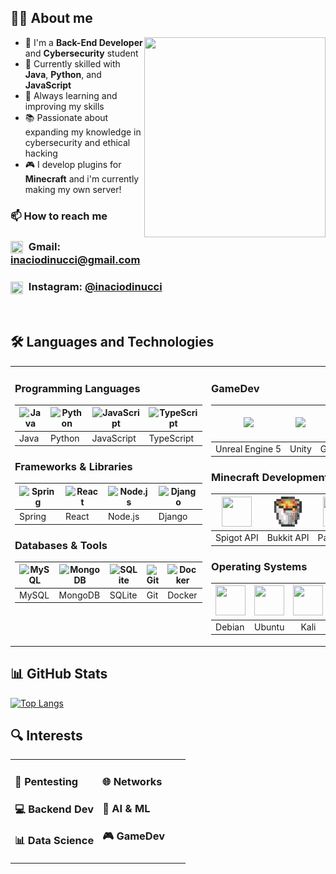 <div>
  <h2>👨‍💻 About me</h2>
  <img align="right" width="290" height="320" style="margin-bottom: 20px;" src="https://spotify-github-profile.kittinanx.com/api/view?uid=l0bpp9x9s2rzxmnlcs7eho8b2&cover_image=true&theme=default&show_offline=false&background_color=121212&interchange=false" />

  - 💼 I'm a **Back-End Developer** and **Cybersecurity** student  
  - 🔭 Currently skilled with **Java**, **Python**, and **JavaScript**
  - 🌱 Always learning and improving my skills
  - 📚 Passionate about expanding my knowledge in cybersecurity and ethical hacking
  - 🎮 I develop plugins for **Minecraft** and i'm currently making my own server! 
 
### 📫 How to reach me

### <img src="https://upload.wikimedia.org/wikipedia/commons/thumb/7/7e/Gmail_icon_%282020%29.svg/512px-Gmail_icon_%282020%29.svg.png" width="20" height="20" style="vertical-align: middle; margin-right: 5px;" /> Gmail:  [inaciodinucci@gmail.com](mailto:inaciodinucci@gmail.com)
### <img src="https://static-00.iconduck.com/assets.00/instagram-icon-2048x2048-77ljf1sd.png" width="20" height="20" style="vertical-align: middle; margin-right: 5px;" /> Instagram: [@inaciodinucci](https://www.instagram.com/inaciodinucci/) 

</div>
 
<br clear="right"/>

## 🛠️ Languages and Technologies

<table>
<tr>
<td valign="top" width="50%">

### Programming Languages

| ![Java](https://skillicons.dev/icons?i=java) | ![Python](https://skillicons.dev/icons?i=python) | ![JavaScript](https://skillicons.dev/icons?i=js) | ![TypeScript](https://skillicons.dev/icons?i=ts) |
| --------------------------------------------- | ------------------------------------------------- | ------------------------------------------------- | ------------------------------------------------- |
| Java                                          | Python                                            | JavaScript                                        | TypeScript                                        |

### Frameworks & Libraries

| ![Spring](https://skillicons.dev/icons?i=spring) | ![React](https://skillicons.dev/icons?i=react) | ![Node.js](https://skillicons.dev/icons?i=nodejs) | ![Django](https://skillicons.dev/icons?i=django) |
| ------------------------------------------------ | ---------------------------------------------- | ------------------------------------------------- | -------------------------------------------------|
| Spring                                           | React                                          | Node.js                                           | Django                                           |

### Databases & Tools

| ![MySQL](https://skillicons.dev/icons?i=mysql) | ![MongoDB](https://skillicons.dev/icons?i=mongodb) | ![SQLite](https://skillicons.dev/icons?i=sqlite) | ![Git](https://skillicons.dev/icons?i=git) | ![Docker](https://skillicons.dev/icons?i=docker) |
| ---------------------------------------------- | -------------------------------------------------- | ------------------------------------------------ | ------------------------------------------- | ------------------------------------------------ |
| MySQL                                          | MongoDB                                             | SQLite                                           | Git                                          | Docker                                           |

</td>
<td valign="top" width="50%">

### GameDev

| <img src="https://skillicons.dev/icons?i=unrealengine" width="48"> | <img src="https://skillicons.dev/icons?i=unity" width="48"> | <img src="https://cdn2.steamgriddb.com/icon/e500b7708a865ec27eef36c33953b06e.ico" width="48" height="48"> |
| ------------------------------------------------------------------ | ----------------------------------------------------------- | ---------------------------------------------------------------------------------------------------------- |
| Unreal Engine 5                                                     | Unity                                                       | GameMaker                                                                                                   |

### Minecraft Development

| <img src="https://www.spigotmc.org/data/attachments/0/47-203d0f00d4b12970bbb76e6e051b3044.jpg" width="48" height="48"> | <img src="https://raw.githubusercontent.com/github/explore/288c84b3a9e3e6e34eec8d401b879c14b2bd7fbc/topics/bukkit/bukkit.png" width="48" height="48"> | <img src="https://assets.papermc.io/brand/papermc_logo.min.svg" width="48" height="48"> |
| ------------------------------------------------------------------------------------------------------------------------ | --------------------------------------------------------------------------------------------------------------------------------------------------------- | --------------------------------------------------------------------------------------------------------------------------------------- |
| Spigot API                                                                                                               | Bukkit API                                                                                                                                                  | Paper API                                                                                                                                  |

### Operating Systems

| <img src="https://www.svgrepo.com/show/353640/debian.svg" width="48" height="48"> | <img src="https://upload.wikimedia.org/wikipedia/commons/thumb/9/9e/UbuntuCoF.svg/512px-UbuntuCoF.svg.png" width="48" height="48"> | <img src="https://upload.wikimedia.org/wikipedia/commons/thumb/2/2b/Kali-dragon-icon.svg/512px-Kali-dragon-icon.svg.png" width="48" height="48"> | <img src="https://cdn-b.saashub.com/images/app/service_logos/21/d0346e7bf600/large.png?1544906410" width="48" height="48"> |
| ---------------------------------------------------------------------------------- | ---------------------------------------------------------------------------------------------------------------------------------------- | ----------------------------------------------------------------------------------------------------------------------------------------------- | ---------------------------------------------------------------------------------------------------------------------------- |
| Debian                                                                             | Ubuntu                                                                                                                                       | <div align="center">Kali</div>                                                                                                                                  | BlackArch                                                                               |

</td>
</tr>
</table>

## 📊 GitHub Stats

[![Top Langs](https://github-readme-stats.vercel.app/api/top-langs/?username=inaciodinucci&layout=compact&theme=dark)](https://github.com/anuraghazra/github-readme-stats)

## 🔍 Interests
<table width="100%" cellspacing="0" cellpadding="0" border="0">
<tr>
<td width="50%" valign="top" align="left">
<div style="margin: 10px 0;">
<h3>🔐 Pentesting</h3>
</div>
<div style="margin: 10px 0;">
<h3>💻 Backend Dev</h3>
</div>
<div style="margin: 10px 0;">
<h3>📊 Data Science</h3>
</div>
</td>
<td width="50%" valign="top" align="left">
<div style="margin: 10px 0;">
<h3>🌐 Networks</h3>
</div>
<div style="margin: 10px 0;">
<h3>🧠 AI & ML</h3>
</div>
<div style="margin: 10px 0;">
<h3>🎮 GameDev</h3>
</div>
</td>
</tr>
</table>
